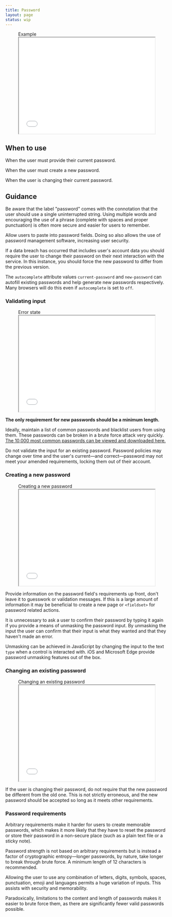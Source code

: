 ```yaml
---
title: Password
layout: page
status: wip
---
```


<figure class="iframe">
<figcaption class="iframe__label">Example</figcaption>
<iframe class="iframe__frame" src="{{ "/example/password" | relative_url }}" width="100%" height="300"></iframe>
</figure>

## When to use

When the user must provide their current password.

When the user must create a new password.

When the user is changing their current password.

## Guidance

Be aware that the label "password" comes with the connotation that the user should use a single uninterrupted string. Using multiple words and encouraging the use of a phrase (complete with spaces and proper punctuation) is often more secure and easier for users to remember.

Allow users to paste into password fields. Doing so also allows the use of password management software, increasing user security.

If a data breach has occurred that includes user's account data you should require the user to change their password on their next interaction with the service. In this instance, you should force the new password to differ from the previous version.

The `autocomplete` attribute values `current-password` and `new-password` can autofill existing passwords and help generate new passwords respectively. Many browsers will do this even if `autocomplete` is set to `off`. 

### Validating input

<figure class="iframe">
<figcaption class="iframe__label">Error state</figcaption>
<iframe class="iframe__frame" src="{{ "/example/password-error" | relative_url }}" width="100%" height="300"></iframe>
</figure>

**The only requirement for new passwords should be a minimum length.**

Ideally, maintain a list of common passwords and blacklist users from using them. These passwords can be broken in a brute force attack very quickly. [The 10,000 most common passwords can be viewed and downloaded here.](https://www.passwordrandom.com/most-popular-passwords)

Do not validate the input for an existing password. Password policies may change over time and the user's current—and correct—password may not meet your amended requirements, locking them out of their account.

### Creating a new password

<figure class="iframe">
<figcaption class="iframe__label">Creating a new password</figcaption>
<iframe class="iframe__frame" src="{{ "/example/password-new" | relative_url }}" width="100%" height="300"></iframe>
</figure>

Provide information on the password field's requirements up front, don't leave it to guesswork or validation messages. If this is a large amount of information it may be beneficial to create a new page or `<fieldset>` for password related actions.

It is unnecessary to ask a user to confirm their password by typing it again if you provide a means of unmasking the password input. By unmasking the input the user can confirm that their input is what they wanted and that they haven't made an error.

Unmasking can be achieved in JavaScript by changing the input to the text `type` when a control is interacted with. iOS and Microsoft Edge provide password unmasking features out of the box. 

### Changing an existing password

<figure class="iframe">
<figcaption class="iframe__label">Changing an existing password</figcaption>
<iframe class="iframe__frame" src="{{ "/example/password-change" | relative_url }}" width="100%" height="300"></iframe>
</figure> 

If the user is changing their password, do not require that the new password be different from the old one. This is not strictly erroneous, and the new password should be accepted so long as it meets other requirements. 

### Password requirements

Arbitrary requirements make it harder for users to create memorable passwords, which makes it more likely that they have to reset the password or store their password in a non-secure place (such as a plain text file or a sticky note).

Password strength is not based on arbitrary requirements but is instead a factor of cryptographic entropy—longer passwords, by nature, take longer to break through brute force. A minimum length of 12 characters is recommended.

Allowing the user to use any combination of letters, digits, symbols, spaces, punctuation, emoji and languages permits a huge variation of inputs. This assists with security and memorability. 

Paradoxically, limitations to the content and length of passwords makes it easier to brute force them, as there are significantly fewer valid passwords possible. 
